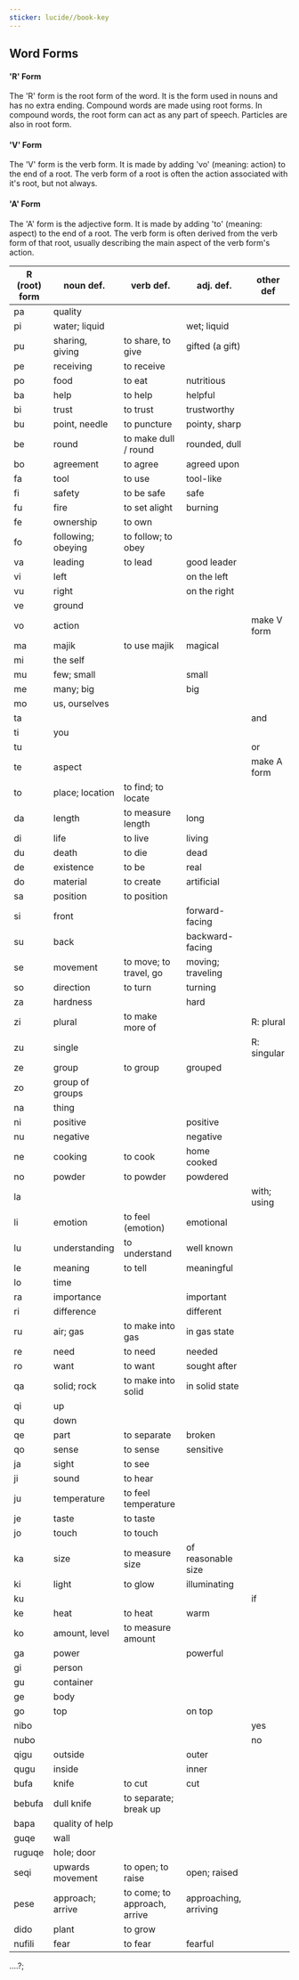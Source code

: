 ```yaml
---
sticker: lucide//book-key
---
```

## Word Forms
#### 'R' Form
The 'R' form is the root form of the word. It is the form used in nouns and has no extra ending. Compound words are made using root forms. In compound words, the root form can act as any part of speech. Particles are also in root form.
#### 'V' Form
The 'V' form is the verb form. It is made by adding 'vo' (meaning: action) to the end of a root. The verb form of a root is often the action associated with it's root, but not always.
#### 'A' Form
The 'A' form is the adjective form. It is made by adding 'to' (meaning: aspect) to the end of a root. The verb form is often derived from the verb form of that root, usually describing the main aspect of the verb form's action.





| R (root) form | noun def.          | verb def.                    | adj. def.             | other def   |
| ------------- | ------------------ | ---------------------------- | --------------------- | ----------- |
| pa            | quality            |                              |                       |             |
| pi            | water; liquid      |                              | wet; liquid           |             |
| pu            | sharing, giving    | to share, to give            | gifted (a gift)       |             |
| pe            | receiving          | to receive                   |                       |             |
| po            | food               | to eat                       | nutritious            |             |
| ba            | help               | to help                      | helpful               |             |
| bi            | trust              | to trust                     | trustworthy           |             |
| bu            | point, needle      | to puncture                  | pointy, sharp         |             |
| be            | round              | to make dull / round         | rounded, dull         |             |
| bo            | agreement          | to agree                     | agreed upon           |             |
| fa            | tool               | to use                       | tool-like             |             |
| fi            | safety             | to be safe                   | safe                  |             |
| fu            | fire               | to set alight                | burning               |             |
| fe            | ownership          | to own                       |                       |             |
| fo            | following; obeying | to follow; to obey           |                       |             |
| va            | leading            | to lead                      | good leader           |             |
| vi            | left               |                              | on the left           |             |
| vu            | right              |                              | on the right          |             |
| ve            | ground             |                              |                       |             |
| vo            | action             |                              |                       | make V form |
| ma            | majik              | to use majik                 | magical               |             |
| mi            | the self           |                              |                       |             |
| mu            | few; small         |                              | small                 |             |
| me            | many; big          |                              | big                   |             |
| mo            | us, ourselves      |                              |                       |             |
| ta            |                    |                              |                       | and         |
| ti            | you                |                              |                       |             |
| tu            |                    |                              |                       | or          |
| te            | aspect             |                              |                       | make A form |
| to            | place; location    | to find; to locate           |                       |             |
| da            | length             | to measure length            | long                  |             |
| di            | life               | to live                      | living                |             |
| du            | death              | to die                       | dead                  |             |
| de            | existence          | to be                        | real                  |             |
| do            | material           | to create                    | artificial            |             |
| sa            | position           | to position                  |                       |             |
| si            | front              |                              | forward-facing        |             |
| su            | back               |                              | backward-facing       |             |
| se            | movement           | to move; to travel, go       | moving; traveling     |             |
| so            | direction          | to turn                      | turning               |             |
| za            | hardness           |                              | hard                  |             |
| zi            | plural             | to make more of              |                       | R: plural   |
| zu            | single             |                              |                       | R: singular |
| ze            | group              | to group                     | grouped               |             |
| zo            | group of groups    |                              |                       |             |
| na            | thing              |                              |                       |             |
| ni            | positive           |                              | positive              |             |
| nu            | negative           |                              | negative              |             |
| ne            | cooking            | to cook                      | home cooked           |             |
| no            | powder             | to powder                    | powdered              |             |
| la            |                    |                              |                       | with; using |
| li            | emotion            | to feel (emotion)            | emotional             |             |
| lu            | understanding      | to understand                | well known            |             |
| le            | meaning            | to tell                      | meaningful            |             |
| lo            | time               |                              |                       |             |
| ra            | importance         |                              | important             |             |
| ri            | difference         |                              | different             |             |
| ru            | air; gas           | to make into gas             | in gas state          |             |
| re            | need               | to need                      | needed                |             |
| ro            | want               | to want                      | sought after          |             |
| qa            | solid; rock        | to make into solid           | in solid state        |             |
| qi            | up                 |                              |                       |             |
| qu            | down               |                              |                       |             |
| qe            | part               | to separate                  | broken                |             |
| qo            | sense              | to sense                     | sensitive             |             |
| ja            | sight              | to see                       |                       |             |
| ji            | sound              | to hear                      |                       |             |
| ju            | temperature        | to feel temperature          |                       |             |
| je            | taste              | to taste                     |                       |             |
| jo            | touch              | to touch                     |                       |             |
| ka            | size               | to measure size              | of reasonable size    |             |
| ki            | light              | to glow                      | illuminating          |             |
| ku            |                    |                              |                       | if          |
| ke            | heat               | to heat                      | warm                  |             |
| ko            | amount, level      | to measure amount            |                       |             |
| ga            | power              |                              | powerful              |             |
| gi            | person             |                              |                       |             |
| gu            | container          |                              |                       |             |
| ge            | body               |                              |                       |             |
| go            | top                |                              | on top                |             |
| nibo          |                    |                              |                       | yes         |
| nubo          |                    |                              |                       | no          |
| qigu          | outside            |                              | outer                 |             |
| qugu          | inside             |                              | inner                 |             |
| bufa          | knife              | to cut                       | cut                   |             |
| bebufa        | dull knife         | to separate; break up        |                       |             |
| bapa          | quality of help    |                              |                       |             |
| guqe          | wall               |                              |                       |             |
| ruguqe        | hole; door         |                              |                       |             |
| seqi          | upwards movement   | to open; to raise            | open; raised          |             |
| pese          | approach; arrive   | to come; to approach, arrive | approaching, arriving |             |
| dido          | plant              | to grow                      |                       |             |
| nufili        | fear               | to fear                      | fearful               |             |




....?;